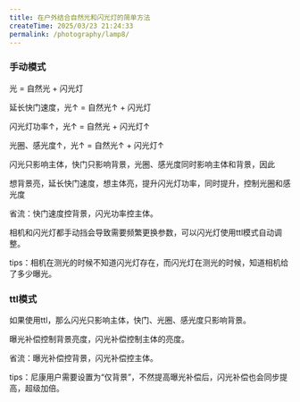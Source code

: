 ```yaml
---
title: 在户外结合自然光和闪光灯的简单方法
createTime: 2025/03/23 21:24:33
permalink: /photography/lamp8/
---
```


### 手动模式
光 = 自然光 + 闪光灯

延长快门速度，光↑ = 自然光↑ + 闪光灯

闪光灯功率↑，光↑ = 自然光 + 闪光灯↑

光圈、感光度↑，光↑ = 自然光↑ + 闪光灯↑


闪光只影响主体，快门只影响背景，光圈、感光度同时影响主体和背景，因此

想背景亮，延长快门速度，想主体亮，提升闪光灯功率，同时提升，控制光圈和感光度

省流：快门速度控背景，闪光功率控主体。


相机和闪光灯都手动挡会导致需要频繁更换参数，可以闪光灯使用ttl模式自动调整。

tips：相机在测光的时候不知道闪光灯存在，而闪光灯在测光的时候，知道相机给了多少曝光。

### ttl模式

如果使用ttl，那么闪光只影响主体，快门、光圈、感光度只影响背景。

曝光补偿控制背景亮度，闪光补偿控制主体的亮度。

省流：曝光补偿控背景，闪光补偿控主体。

tips：尼康用户需要设置为“仅背景”，不然提高曝光补偿后，闪光补偿也会同步提高，超级加倍。